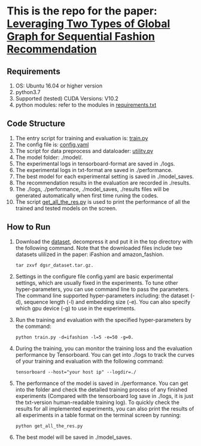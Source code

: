 # This is the repo for the paper: [Leveraging Two Types of Global Graph for Sequential Fashion Recommendation](https://arxiv.org/pdf/2105.07585.pdf)

## Requirements
1. OS: Ubuntu 16.04 or higher version
2. python3.7
3. Supported (tested) CUDA Versions: V10.2
4. python modules: refer to the modules in [requirements.txt](https://github.com/JoanDING/DGSR/blob/main/requirements.txt)


## Code Structure
1. The entry script for training and evaluation is: [train.py](https://github.com/JoanDING/DGSR/blob/main/train.py)
2. The config file is: [config.yaml](https://github.com/JoanDING/DGSR/blob/main/config.yaml)
3. The script for data preprocess and dataloader: [utility.py](https://github.com/JoanDING/DGSR/blob/main/utility.py)
4. The model folder: ./model/.
5. The experimental logs in tensorboard-format are saved in ./logs.
6. The experimental logs in txt-format are saved in ./performance.
7. The best model for each experimental setting is saved in ./model_saves.
8. The recommendation results in the evaluation are recorded in ./results.
9. The ./logs, ./performance, ./model_saves, ./results files will be generated automatically when first time runing the codes. 
10. The script [get_all_the_res.py](https://github.com/JoanDING/DGSR/blob/main/get_all_the_res.py)
 is used to print the performance of all the trained and tested models on the screen.


## How to Run
1. Download the [dataset](https://drive.google.com/file/d/1dFMu9-RvRa7a-47yYcN2VE5tPlYSxyD0/view?usp=sharing), decompress it and put it in the top directory with the following command. Note that the downloaded files include two datasets ulilized in the paper: iFashion and amazon_fashion.
    ```
    tar zxvf dgsr_dataset.tar.gz. 
    ```

2. Settings in the configure file config.yaml are basic experimental settings, which are usually fixed in the experiments. To tune other hyper-parameters, you can use command line to pass the parameters. The command line supported hyper-parameters including: the dataset (-d), sequence length (-l) and embedding size (-e). You can also specify which gpu device (-g) to use in the experiments. 

3. Run the training and evaluation with the specified hyper-parameters by the command: 
    ```
    python train.py -d=ifashion -l=5 -e=50 -g=0. 
    ```

4. During the training, you can monitor the training loss and the evaluation performance by Tensorboard. You can get into ./logs to track the curves of your training and evaluation with the following command:
    ```
    tensorboard --host="your host ip" --logdir=./
    ```

5. The performance of the model is saved in ./performance. You can get into the folder and check the detailed training process of any finished experiments (Compared with the tensorboard log save in ./logs, it is just the txt-version human-readable training log). To quickly check the results for all implemented experiments, you can also print the results of all experiments in a table format on the terminal screen by running: 
    ```
    python get_all_the_res.py
    ```

6. The best model will be saved in ./model_saves. 
